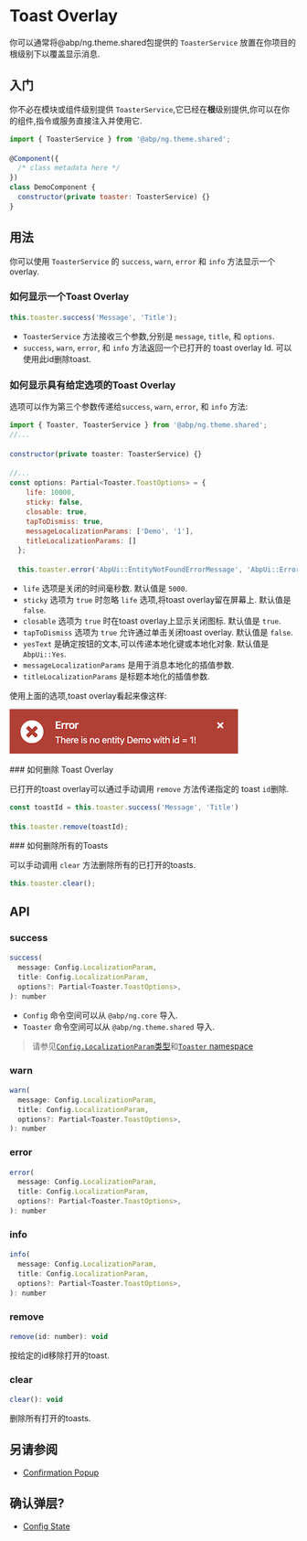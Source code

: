# Toast Overlay

你可以通常将@abp/ng.theme.shared包提供的 `ToasterService` 放置在你项目的根级别下以覆盖显示消息.

## 入门

你不必在模块或组件级别提供 `ToasterService`,它已经在**根**级别提供,你可以在你的组件,指令或服务直接注入并使用它.

```js
import { ToasterService } from '@abp/ng.theme.shared';

@Component({
  /* class metadata here */
})
class DemoComponent {
  constructor(private toaster: ToasterService) {}
}
```

## 用法

你可以使用 `ToasterService` 的 `success`, `warn`, `error` 和 `info` 方法显示一个overlay.

### 如何显示一个Toast Overlay

```js
this.toaster.success('Message', 'Title');
```

- `ToasterService` 方法接收三个参数,分别是 `message`, `title`, 和 `options`.
- `success`, `warn`, `error`, 和 `info` 方法返回一个已打开的 toast overlay Id. 可以使用此id删除toast.

### 如何显示具有给定选项的Toast Overlay

选项可以作为第三个参数传递给`success`, `warn`, `error`, 和 `info` 方法:

```js
import { Toaster, ToasterService } from '@abp/ng.theme.shared';
//...

constructor(private toaster: ToasterService) {}

//...
const options: Partial<Toaster.ToastOptions> = {
    life: 10000,
    sticky: false,
    closable: true,
    tapToDismiss: true,
    messageLocalizationParams: ['Demo', '1'],
    titleLocalizationParams: []
  };

  this.toaster.error('AbpUi::EntityNotFoundErrorMessage', 'AbpUi::Error', options);
```

- `life` 选项是关闭的时间毫秒数. 默认值是 `5000`.
- `sticky` 选项为 `true` 时忽略 `life` 选项,将toast overlay留在屏幕上. 默认值是 `false`.
- `closable` 选项为 `true` 时在toast overlay上显示关闭图标. 默认值是 `true`.
- `tapToDismiss` 选项为 `true` 允许通过单击关闭toast overlay. 默认值是 `false`.
- `yesText` 是确定按钮的文本,可以传递本地化键或本地化对象. 默认值是 `AbpUi::Yes`.
- `messageLocalizationParams` 是用于消息本地化的插值参数.
- `titleLocalizationParams` 是标题本地化的插值参数.

使用上面的选项,toast overlay看起来像这样:

![toast](./images/toast.png)

### 如何删除 Toast Overlay

已打开的toast overlay可以通过手动调用 `remove` 方法传递指定的 toast `id`删除.

```js
const toastId = this.toaster.success('Message', 'Title')

this.toaster.remove(toastId);
```

### 如何删除所有的Toasts

可以手动调用 `clear` 方法删除所有的已打开的toasts.

```js
this.toaster.clear();
```

## API

### success

```js
success(
  message: Config.LocalizationParam,
  title: Config.LocalizationParam,
  options?: Partial<Toaster.ToastOptions>,
): number
```

- `Config` 命令空间可以从 `@abp/ng.core` 导入.
- `Toaster` 命令空间可以从 `@abp/ng.theme.shared` 导入.

> 请参见[`Config.LocalizationParam`类型](https://github.com/abpframework/abp/blob/master/npm/ng-packs/packages/core/src/lib/models/config.ts#L46)和[`Toaster` namespace](https://github.com/abpframework/abp/blob/master/npm/ng-packs/packages/theme-shared/src/lib/models/toaster.ts)

### warn

```js
warn(
  message: Config.LocalizationParam,
  title: Config.LocalizationParam,
  options?: Partial<Toaster.ToastOptions>,
): number
```

### error

```js
error(
  message: Config.LocalizationParam,
  title: Config.LocalizationParam,
  options?: Partial<Toaster.ToastOptions>,
): number
```

### info

```js
info(
  message: Config.LocalizationParam,
  title: Config.LocalizationParam,
  options?: Partial<Toaster.ToastOptions>,
): number
```

### remove

```js
remove(id: number): void
```

按给定的id移除打开的toast.

### clear

```js
clear(): void
```

删除所有打开的toasts.

## 另请参阅

- [Confirmation Popup](./Confirmation-Service.md)

## 确认弹层?

- [Config State](./Config-State.md)
